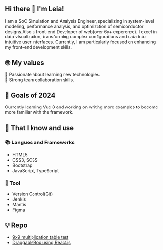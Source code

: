 <!--
**nonsugar18/nonsugar18** is a ✨ _special_ ✨ repository because its `README.md` (this file) appears on your GitHub profile.

Here are some ideas to get you started:

- 🔭 I’m currently working on ...
- 🌱 I’m currently learning ...
- 👯 I’m looking to collaborate on ...
- 🤔 I’m looking for help with ...
- 💬 Ask me about ...
- 📫 How to reach me: ...
- 😄 Pronouns: ...
- ⚡ Fun fact: ...
-->

## Hi there 👋 I'm Leia!

I am  a SoC Simulation and Analysis Engineer, specializing in system-level modeling, performance analysis, and optimization of semiconductor designs.Also a front-end Developer of web(over 6y+ experence). I excel in data visualization, transforming complex configurations and data into intuitive user interfaces. Currently, I am particularly focused on enhancing my front-end development skills.

## 🤓 My values
🍏 Passionate about learning new technologies.<br>
🙌 Strong team collaboration skills.<br>

## 🔭 Goals of 2024

Currently learning Vue 3 and working on writing more examples to become more familiar with the framework.

## 🧠 That I know and use
### 📚 Langues and Frameworks
- HTML5
- CSS3, SCSS
- Bootstrap
- JavaScript, TypeScript

### 🔧 Tool
- Version Control(Git)
- Jenkis
- Mantis
- Figma

## 💡 Repo
- [9x9 multiplication table test](https://github.com/nonsugar18/flutterRandamTest)
- [DraggableBox using React.js](https://github.com/nonsugar18/ReactDragAndDrop)
